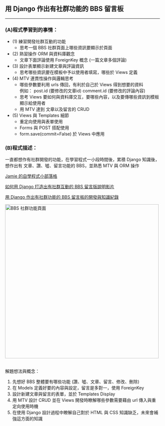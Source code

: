 ## 用 Django 作出有社群功能的 BBS 留言板  <br/>
---
### (A)程式學習到的事情：
* (1) 練習開發社群互動的功能
  * 思考一個 BBS 社群頁面上哪些資訊要顯示於頁面
* (2) 熟習操作 ORM 與資料庫觀念
  * 文章下面評論使用 ForeignKey 概念 (一篇文章多個評論)
* (3) 設計表單顯示新建文章與評論資訊
  * 思考哪些資訊要在模板中予以使用者填寫，哪些於 Views 定義
* (4) MTV 連貫性操作與邏輯思考
  * 哪些參數要利用 urls 傳回，有利於自己於 Views 得到想要的資料 <br/>
    例如： post.id (要修改的文章id) comment.id (要修改的評論內容)
  * 思考 Views 要如何與資料庫交互，要哪些內容，以及要傳哪些資訊到模板顯示給使用者
  * 用 MTV 達到 文章以及留言的 CRUD
* (5) Views 與 Templates 細節 
  * 重定向使用與表單使用
  * Forms 與 POST 搭配使用
  * form.save(commit=False) 於 Views 中應用


### (B)程式描述：
一直都想作有社群開發的功能，在學習程式一小段時間後，累積 Django 知識後，想作出有
文章、讚、噓、留言功能的 BBS，並熟悉 MTV 與 ORM 操作

[Jamie 的自學程式小部落格](https://jamie-web-heroku.herokuapp.com/index/)

[如何用 Django 打造出有社群互動的 BBS 留言版說明影片](https://www.youtube.com/watch?v=7dbbhSYy2Ag)

[用 Django 作出有社群功能的 BBS 留言板的開發與知識紀錄](https://reurl.cc/9zOMoj)


<img src="https://i.imgur.com/RyAMS62.png" alt="BBS 社群功能頁面" title="width=400" width="500" />
<br/><br/>


解題想法與概念：
1. 先想好 BBS 整體要有哪些功能 (讚、噓、文章、留言、修改、刪除)
2. 在 Models 定義好要的內容與設定，留言是多對一，使用 ForeignKey
3. 設計新建文章與留言的表單，並於 Templates Display
4. 用 MTV 設計 CRUD 並在 Views 開發時瞭解哪些參數需要藉由 url 傳入與重定向使用時機
5. 在使用 Django 設計過程中瞭解自己對於 HTML 與 CSS 知識缺乏，未來會補強這方面的知識